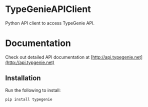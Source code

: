 # TypeGenieAPIClient
Python API client to access TypeGenie API. 

# Documentation
Check out detailed API documentation at [http://api.typegenie.net](http://api.typgenie.net)

## Installation
Run the following to install:

```bash
pip install typegenie
```
